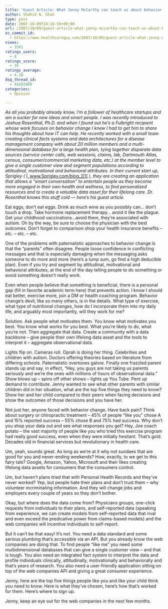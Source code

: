 ```yaml
---
title: 'Guest Article: What Jenny McCarthy can teach us about behavior change and data'
author: Shahid N. Shah
type: post
date: 2007-10-09T10:16:59+00:00
url: /2007/10/09/guest-article-what-jenny-mccarthy-can-teach-us-about-behavior-change-and-data/
oc_commit_id:
  - https://www.healthcareguy.com/2007/10/09/guest-article-what-jenny-mccarthy-can-teach-us-about-behavior-change-and-data/1478769147
views:
  - 3341
ratings_users:
  - 8
ratings_score:
  - 35
ratings_average:
  - 4.38
dsq_thread_id:
  - 44283809
categories:
  - Opinion

---
```

_As all you probably already know, I&#8217;m a follower of healthcare startups and am a sucker for new ideas and smart people. I was recently introduced to Joshua Rosenthal, Ph.D. and when I found out he&#8217;s a Fulbright recipient whose work focuses on behavior change I knew I had to get him to share his thoughts about how IT can help. He recently worked with a small team creating clinical facts systems and data architectures for a disease management company with about 20 million members and a multi-dimensional database for a large health plan, tying together disparate data sources (service center calls, web sessions, claims, lab, Dartmouth Atlas, census, consumer/commercial marketing data, etc.) at the member level to give a single customer view and segment populations according to attitudinal, motivational and behavioral attributes. In their current start up, Sprigley (_ [_www.Sprigley.com/blog_][1] _), they are creating an application that allows a &#8220;smart conversation&#8221; to entertain people as they become more engaged in their own health and wellness, to find personalized resources and to create a valuable data asset for their lifelong care. Dr. Rosenthal knows this stuff cold &#8212; here&#8217;s his guest article._

Eat eggs, don’t eat eggs. Drink as much wine as you possibly can… don’t touch a drop. Take hormone replacement therapy… avoid it like the plague. Get your childhood vaccinations…avoid them, they’re associated with autism. Oh by the way, be sure to choose the physician with the best outcomes. Don’t forget to comparison shop your health insurance benefits – etc. – etc. – etc.

One of the problems with paternalistic approaches to behavior change is that the “parents” often disagree. People loose confidence in conflicting messages and that is especially damaging when the messaging asks someone to do more and more (here’s a lump sum, go find a high deducible plan). Even if you try and segment by attitudinal, motivational and behavioral attributes, at the end of the day telling people to do something or avoid something doesn’t really work. 

Even when people believe that something is beneficial, there is a personal gap (fill in favorite academic term here) that prevents action. I know I should eat better, exercise more, join a DM or health coaching program. Behavior change’s devil, like so many others, is in the details. What type of exercise, what type of nutritional changes, how do I incorporate them into my daily life, and arguably most importantly, will they work for me? 

Solution. Ask people what motivates them. You know what motivates you best. You know what works for you best. What you’re likely to do, what you&#8217;re not. Then aggregate that data. Create a community with a data backbone – give people their own lifelong data asset and the tools to interpret it &#8211; aggregate observational data. 

Lights flip on. Cameras roll. Oprah is doing her thing. Celebrities and children with autism. Doctors offering theories based on literature from differing schools. Paternalistic overtones galore. Finally one frazzled parent stands up and say, in effect, “Hey, you guys are not taking us parents seriously and we’re the ones with millions of hours of observational data.” Show blows up – spins off other shows – lights up You Tube. Pent up demand to contribute. Jenny wanted to see what other parents with similar children did in her situation, what are the top five things they need to know? Show her and her child compared to their peers when facing decisions and show the outcomes of those decisions and you have her. 

Not just her, anyone faced with behavior change. Have back pain? Think about surgery or chiropractic treatment – 45% of people “like you” chose A and 15% reported success &#8211; 55% chose B and 75% had success. Why don’t you shop your data out and see what responses you get? Hey, Joe coach potato – the vast majority of people like you who tried this exercise program had really good success, even when they were initially hesitant. That’s gold. Decades old in financial services but revolutionary in health care. 

Um, yeah, sounds great. As long as we’re at it why not sundaes that are good for you and never-ending weekends? How, exactly, to we get to this fairy tale? Google, Amazon, Yahoo, Microsoft and their likes creating lifelong data assets for consumers that the consumers control. 

Um, but haven’t plans tried that with Personal Health Records and they’ve never worked? Yep, but people hate their plans and don’t trust them – why volunteer incriminating information. And they will change jobs and employers every couple of years so they don’t bother. 

Okay, but where does the data come from? Physicians groups, one-click requests from individuals to their plans, and self-reported data (speaking from experience, we can create models from self-reported data that rival and even exceed the predicative power from claims-based models) and the web companies will incentive individuals to self-report. 

But it can’t be that easy! It’s not. You need a data standard and some serious plumbing that’s accessible via an API. But you already know the web companies are doing that. To find people “like me” you need some multidimensional databases that can give a single customer view – and that is tough. You also need an integrated fact system to interpret the data and profile individuals clinically, attitudinally, motivationally and behaviorally and that’s years of research. You also need a user-friendly application sitting on top of the web companies API and giving a great consumer experience. 

Jenny, here are the top five things people like you and like your child think you need to know. Here is what they’ve chosen, here’s how that’s worked for them. Here’s where to sign up. 

Jenny, keep an eye out for the web companies in the next few months.

 [1]: http://www.Sprigley.com/blog